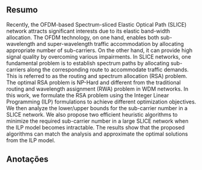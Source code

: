 ## Resumo

Recently, the OFDM-based Spectrum-sliced Elastic Optical Path (SLICE) network attracts significant interests due to its elastic band-width allocation. The OFDM technology, on one hand, enables both sub-wavelength and super-wavelength traffic accommodation by allocating appropriate number of sub-carriers. On the other hand, it can provide high signal quality by overcoming various impairments. In SLICE networks, one fundamental problem is to establish spectrum paths by allocating sub-carriers along the corresponding route to accommodate traffic demands. This is referred to as the routing and spectrum allocation (RSA) problem. The optimal RSA problem is NP-Hard and different from the traditional routing and wavelength assignment (RWA) problem in WDM networks. In this work, we formulate the RSA problem using the Integer Linear Programming (ILP) formulations to achieve different optimization objectives. We then analyze the lower/upper bounds for the sub-carrier number in a SLICE network. We also propose two efficient heuristic algorithms to minimize the required sub-carrier number in a large SLICE network when the ILP model becomes intractable. The results show that the proposed algorithms can match the analysis and approximate the optimal solutions from the ILP model.


## Anotações

